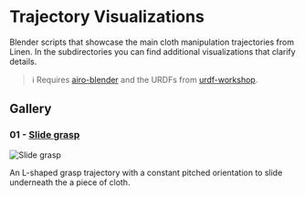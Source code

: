 # Trajectory Visualizations
Blender scripts that showcase the main cloth manipulation trajectories from Linen.
In the subdirectories you can find additional visualizations that clarify details.

> :information_source: Requires [airo-blender](https://github.com/airo-ugent/airo-blender) and the URDFs from [urdf-workshop](https://github.com/Victorlouisdg/urdf-workshop).

## Gallery

### 01 - [Slide grasp](01_slide_grasp.py)

![Slide grasp](https://i.imgur.com/qpCIPgA.gif)

An L-shaped grasp trajectory with a constant pitched orientation to slide underneath the a piece of cloth.